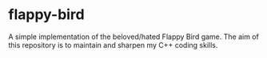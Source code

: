 # flappy-bird
A simple implementation of the beloved/hated Flappy Bird game. The aim of this repository is to maintain and sharpen my C++ coding skills.
